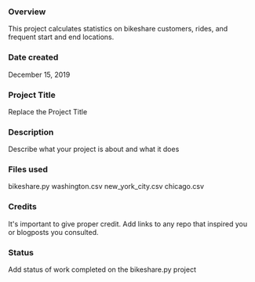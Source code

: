 ### Overview
This project calculates statistics on bikeshare customers, rides, and frequent start and end locations.

### Date created
December 15, 2019

### Project Title
Replace the Project Title

### Description
Describe what your project is about and what it does

### Files used
bikeshare.py
washington.csv
new_york_city.csv
chicago.csv

### Credits
It's important to give proper credit. Add links to any repo that inspired you or blogposts you consulted.

### Status
Add status of work completed on the bikeshare.py project
